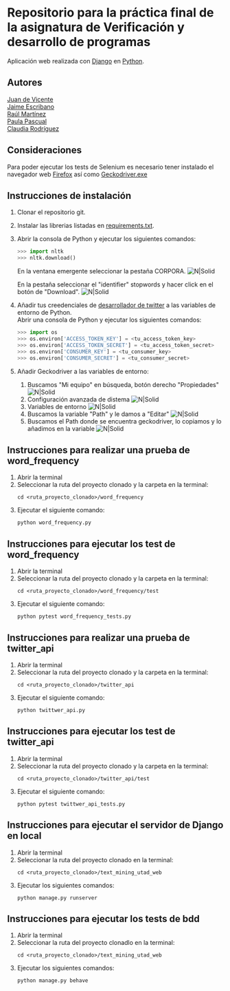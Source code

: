 # Repositorio para la práctica final de la asignatura de Verificación y desarrollo de programas
Aplicación web realizada con [Django](https://www.djangoproject.com/) en [Python](https://www.python.org/).
## Autores
[Juan de Vicente](https://github.com/juanDeVicente)<br>
[Jaime Escribano](https://github.com/JaimeEscribano)<br>
[Raúl Martínez](https://github.com/Ayato27)<br>
[Paula Pascual](https://github.com/PaulaPascual)<br>
[Claudia Rodríguez](https://github.com/ClaudiaRodriguezM)<br>
## Consideraciones
Para poder ejecutar los tests de Selenium es necesario tener instalado el navegador web [Firefox](https://www.mozilla.org/firefox/new/)
así como [Geckodriver.exe](https://github.com/mozilla/geckodriver/releases)

## Instrucciones de instalación
1. Clonar el repositorio git.
2. Instalar las librerias listadas en [requirements.txt](https://github.com/juanDeVicente/get_last_50_tweets/blob/master/requirements.txt).
3. Abrir la consola de Python y ejecutar los siguientes comandos:
    ```python
    >>> import nltk
    >>> nltk.download()
    ```
    En la ventana emergente seleccionar la pestaña CORPORA.
    ![N|Solid](https://jantoniomora.files.wordpress.com/2017/08/screenshot-43.png)
    
    En la pestaña seleccionar el "identifier" stopwords y hacer click en el botón de "Download".
    ![N|Solid](https://jantoniomora.files.wordpress.com/2017/08/screenshot-44.png)
4. Añadir tus creedenciales de [desarrollador de twitter](https://developer.twitter.com/en/apply-for-access) a las variables de entorno de Python.<br>
    Abrir una consola de Python y ejecutar los siguientes comandos:
    ```python
    >>> import os
    >>> os.environ['ACCESS_TOKEN_KEY'] = <tu_access_token_key> 
    >>> os.environ['ACCESS_TOKEN_SECRET'] = <tu_access_token_secret> 
    >>> os.environ['CONSUMER_KEY'] = <tu_consumer_key>
    >>> os.environ['CONSUMER_SECRET'] = <tu_consumer_secret>
    ```
 5. Añadir Geckodriver a las variables de entorno:
       1. Buscamos "Mi equipo" en búsqueda, botón derecho "Propiedades"
       ![N|Solid](https://imgur.com/A5DnM1B)
       2. Configuración avanzada de distema
       ![N|Solid](https://imgur.com/iGOIwA1)
       3. Variables de entorno
       ![N|Solid](https://imgur.com/TO6wuKK)
       4. Buscamos la variable "Path" y le damos a "Editar"
       ![N|Solid](https://imgur.com/60dZVnF)
       5. Buscamos el Path donde se encuentra geckodriver, lo copiamos y lo añadimos en la variable
       ![N|Solid](https://imgur.com/3zdiuSw)
        
## Instrucciones para realizar una prueba de word_frequency
1. Abrir la terminal
2. Seleccionar la ruta del proyecto clonado y la carpeta en la terminal:
    ```
    cd <ruta_proyecto_clonado>/word_frequency
    ```
3. Ejecutar el siguiente comando:
    ```
    python word_frequency.py
    ```
    
## Instrucciones para ejecutar los test de word_frequency
1. Abrir la terminal
2. Seleccionar la ruta del proyecto clonado y la carpeta en la terminal:
    ```
    cd <ruta_proyecto_clonado>/word_frequency/test
    ```
3. Ejecutar el siguiente comando:
    ```
    python pytest word_frequency_tests.py
    ```
    
## Instrucciones para realizar una prueba de twitter_api
1. Abrir la terminal
2. Seleccionar la ruta del proyecto clonado y la carpeta en la terminal:
    ```
    cd <ruta_proyecto_clonado>/twitter_api
    ```
3. Ejecutar el siguiente comando:
    ```
    python twittwer_api.py
    ```
    
## Instrucciones para ejecutar los test de twitter_api
1. Abrir la terminal
2. Seleccionar la ruta del proyecto clonado y la carpeta en la terminal:
    ```
    cd <ruta_proyecto_clonado>/twitter_api/test
    ```
3. Ejecutar el siguiente comando:
    ```
    python pytest twittwer_api_tests.py
    ```
    
## Instrucciones para ejecutar el servidor de Django en local
1. Abrir la terminal
2. Seleccionar la ruta del proyecto clonado en la terminal:
    ```
    cd <ruta_proyecto_clonado>/text_mining_utad_web
    ```
3. Ejecutar los siguientes comandos:
    ```
    python manage.py runserver
    ```
## Instrucciones para ejecutar los tests de bdd
1. Abrir la terminal
2. Seleccionar la ruta del proyecto clonadlo en la terminal:
    ```
    cd <ruta_proyecto_clonado>/text_mining_utad_web
    ```
3. Ejecutar los siguientes comandos:
    ```
    python manage.py behave
    ```
    
